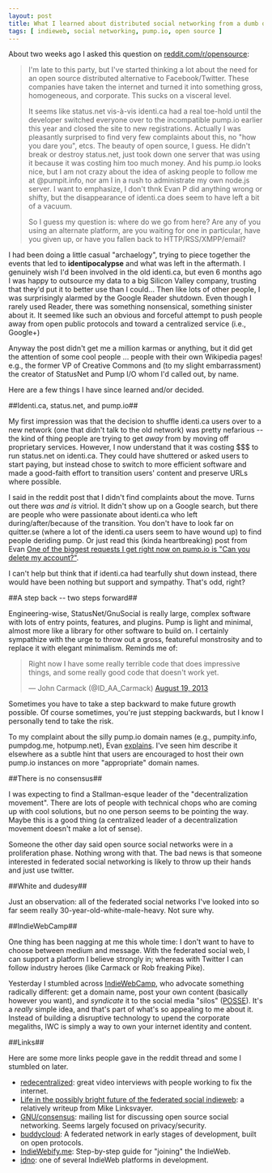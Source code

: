 ```yaml
---
layout: post
title: What I learned about distributed social networking from a dumb question I posted on reddit
tags: [ indieweb, social networking, pump.io, open source ]
---
```


About two weeks ago I asked this question on [reddit.com/r/opensource][reddit]:

> I'm late to this party, but I've started thinking a lot about the need
> for an open source distributed alternative to Facebook/Twitter. These
> companies have taken the internet and turned it into something gross,
> homogeneous, and corporate. This sucks on a visceral level.
>
> It seems like status.net vis-à-vis identi.ca had a real toe-hold until
> the developer switched everyone over to the incompatible pump.io
> earlier this year and closed the site to new registrations. Actually I
> was pleasantly surprised to find very few complaints about this, no
> "how you dare you", etcs. The beauty of open source, I guess. He
> didn't break or destroy status.net, just took down one server that was
> using it because it was costing him too much money. And his pump.io
> looks nice, but I am not crazy about the idea of asking people to
> follow me at @pumpit.info, nor am I in a rush to administrate my own
> node.js server. I want to emphasize, I don't thnk Evan P did anything
> wrong or shifty, but the disappearance of identi.ca does seem to have
> left a bit of a vacuum.
> 
> So I guess my question is: where do we go from here? Are any of you
> using an alternate platform, are you waiting for one in particular,
> have you given up, or have you fallen back to HTTP/RSS/XMPP/email?

I had been doing a little casual "archaelogy", trying to piece
together the events that led to **identipocalypse** and what was left
in the aftermath. I genuinely wish I'd been involved in the old
identi.ca, but even 6 months ago I was happy to outsource my data to a
big Silicon Valley company, trusting that they'd put it to better use
than I could... Then like lots of other people, I was surprisingly
alarmed by the Google Reader shutdown. Even though I rarely used
Reader, there was something nonsensical, something sinister about
it. It seemed like such an obvious and forceful attempt to push people
away from open public protocols and toward a centralized service
(i.e., Google+)

Anyway the post didn't get me a million karmas or anything, but it did
get the attention of some cool people ... people with their own
Wikipedia pages! e.g., the former VP of Creative Commons and (to my
slight embarrassment) the creator of StatusNet and Pump I/O whom I'd
called out, by name.

Here are a few things I have since learned and/or decided.

##Identi.ca, status.net, and pump.io##
 
My first impression was that the decision to shuffle identi.ca users
over to a new network (one that didn't talk to the old network) was
pretty nefarious -- the kind of thing people are trying to get *away*
from by moving off proprietary services. However, I now understand
that it was costing $$$ to run status.net on identi.ca. They could
have shuttered or asked users to start paying, but instead chose to
switch to more efficient software and made a good-faith effort to
transition users' content and preserve URLs where possible.

I said in the reddit post that I didn't find complaints about the
move. Turns out there *was and is* vitriol. It didn't show up on a
Google search, but there are people who were passionate about
identi.ca who left during/after/because of the transition. You don't
have to look far on quitter.se (where a lot of the identi.ca users
seem to have wound up) to find people deriding pump. Or just read this
(kinda heartbreaking) post from Evan
[One of the biggest requests I get right now on pump.io is "Can you delete my account?"](https://e14n.com/evan/note/wdkKzxXYTnyHl6T3ZLNd_A).

I can't help but think that if identi.ca had tearfully shut down
instead, there would have been nothing but support and
sympathy. That's odd, right?

##A step back -- two steps forward##

Engineering-wise, StatusNet/GnuSocial is really large, complex
software with lots of entry points, features, and plugins. Pump is
light and minimal, almost more like a library for other software to
build on. I certainly sympathize with the urge to throw out a gross,
featureful monstrosity and to replace it with elegant
minimalism. Reminds me of:

<blockquote class="twitter-tweet" lang="en"><p>Right
now I have some really terrible code that does impressive things, and
some really good code that doesn&#39;t work yet.</p>&mdash; John
Carmack (@ID_AA_Carmack) <a
href="https://twitter.com/ID_AA_Carmack/statuses/369275833539514368">August
19, 2013</a></blockquote> <script async
src="//platform.twitter.com/widgets.js" charset="utf-8"></script>

Sometimes you have to take a step backward to make future growth
possible. Of course sometimes, you're just stepping backwards, but I
know I personally tend to take the risk.

To my complaint about the silly pump.io domain names (e.g.,
pumpity.info, pumpdog.me, hotpump.net), Evan
[explains](http://www.reddit.com/r/opensource/comments/1pv1ea/open_source_social_networks_what_happens_now/cdduw68). I've
seen him describe it elsewhere as a subtle hint that users are
encouraged to host their own pump.io instances on more "appropriate"
domain names.

##There is no consensus##

I was expecting to find a Stallman-esque leader of the
"decentralization movement". There are lots of people with
technical chops who are coming up with cool solutions, but no one
person seems to be pointing the way. Maybe this is a good thing (a
centralized leader of a decentralization movement doesn't make a lot
of sense).

Someone the other day said open source social networks were in a
proliferation phase. Nothing wrong with that. The bad news is that
someone interested in federated social networking is likely to throw
up their hands and just use twitter.

##White and dudesy##

Just an observation: all of the federated social networks I've looked
into so far seem really 30-year-old-white-male-heavy. Not sure why.

##IndieWebCamp##

One thing has been nagging at me this whole time: I don't want to have
to choose between medium and message. With the federated social web, I
can support a platform I believe strongly in; whereas with Twitter I
can follow industry heroes (like Carmack or Rob freaking Pike).

Yesterday I stumbled across [IndieWebCamp](http://indiewebcamp.com),
who advocate something radically different: get a domain name, post
your own content (basically however you want), and *syndicate* it to
the social media "silos"
([POSSE](http://indiewebcamp.com/POSSE)). It's a *really* simple idea,
and that's part of what's so appealing to me about it. Instead of
building a disruptive technology to upend the corporate megaliths, IWC
is simply a way to own your internet identity and content.


##Links##

Here are some more links people gave in the reddit thread and some I
stumbled on later.

- [redecentralized](http://redecentralize.org/): great video
  interviews with people working to fix the internet.
- [Life in the possibly bright future of the federated social indieweb](http://gondwanaland.com/mlog/2013/06/08/bright-fedsocindweb/):
  a relatively writeup from Mike Linksvayer.
- [GNU/consensus](http://www.gnu.org/consensus/): mailing list for
  discussing open source social networking. Seems largely focused on
  privacy/security.
- [buddycloud](http://buddycloud.com): A federated network in early
  stages of development, built on open protocols.
- [IndieWebify.me](http://indiewebify.me/): Step-by-step guide for
  "joining" the IndieWeb.
- [idno](http://idno.co/): one of several IndieWeb platforms in
  development.



[reddit]: http://www.reddit.com/r/opensource/comments/1pv1ea/open_source_social_networks_what_happens_now/

